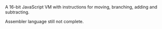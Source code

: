 A 16-bit JavaScript VM with instructions for moving, branching, adding and subtracting.

Assembler language still not complete.

